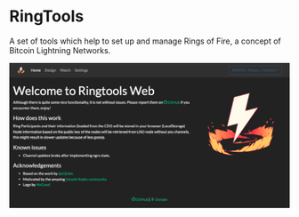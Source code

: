 # RingTools

A set of tools which help to set up and manage Rings of Fire, a concept of Bitcoin Lightning Networks.

![Screenshot](screenshots/web-main.png)


